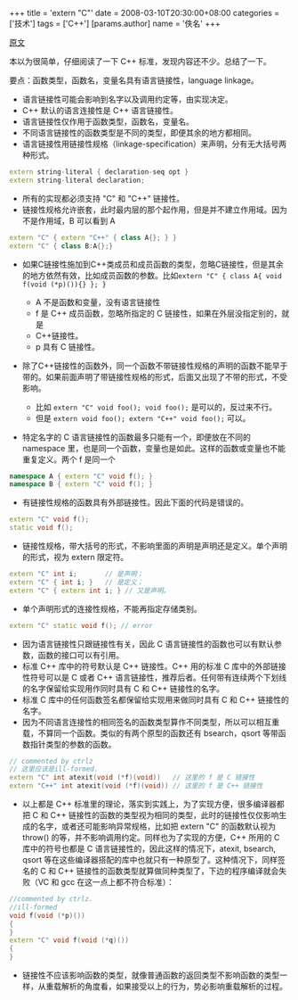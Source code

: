+++
title = 'extern "C"'
date = 2008-03-10T20:30:00+08:00
categories = ['技术']
tags = ['C++']
[params.author]
  name = '佚名'
+++

[原文](http://www.newsmth.net/bbstcon.php?board=CPlusPlus&gid=218259)

本以为很简单，仔细阅读了一下 C++ 标准，发现内容还不少。总结了一下。

要点：函数类型，函数名，变量名具有语言链接性，language linkage。

* 语言链接性可能会影响到名字以及调用约定等，由实现决定。
* C++ 默认的语言连接性是 C++ 语言链接性。
* 语言链接性仅作用于函数类型，函数名，变量名。
* 不同语言链接性的函数类型是不同的类型，即便其余的地方都相同。
* 语言链接性用链接性规格（linkage-specification）来声明，分有无大括号两种形式。

```cpp
extern string-literal { declaration-seq opt }
extern string-literal declaration;
```

* 所有的实现都必须支持 "C" 和 "C++" 链接性。
* 链接性规格允许嵌套，此时最内层的那个起作用，但是并不建立作用域。因为不是作用域，B 可以看到 A

```cpp
extern "C" { extern "C++" { class A{}; } }
extern "C" { class B:A{};}
```

* 如果C链接性施加到C++类成员和成员函数的类型，忽略C链接性，但是其余的地方依然有效，比如成员函数的参数。比如`extern "C" { class A{ void f(void (*p)()){} }; }`
  
  - A 不是函数和变量，没有语言链接性
  - f 是 C++ 成员函数，忽略所指定的 C 链接性，如果在外层没指定别的，就是
  - C++链接性。
  - p 具有 C 链接性。
* 除了C++链接性的函数外，同一个函数不带链接性规格的声明的函数不能早于带的。如果前面声明了带链接性规格的形式，后面又出现了不带的形式，不受影响。
  
  * 比如 `extern "C" void foo(); void foo();` 是可以的，反过来不行。
  * 但是 `extern void foo(); extern "C++" void foo();` 可以。
* 特定名字的 C 语言链接性的函数最多只能有一个，即便放在不同的 namespace 里，也是同一个函数，变量也是如此。这样的函数或变量也不能重复定义。两个 f 是同一个

```cpp
namespace A { extern "C" void f(); }
namespace B { extern "C" void f(); }
```

* 有链接性规格的函数具有外部链接性。因此下面的代码是错误的。

```cpp
extern "C" void f();
static void f();
```

* 链接性规格，带大括号的形式，不影响里面的声明是声明还是定义。单个声明的形式，视为 extern 限定符。

```cpp
extern "C" int i;       // 是声明；
extern "C" { int i; }   // 是定义；
extern "C" { extern int i; } // 又是声明。
```

* 单个声明形式的连接性规格，不能再指定存储类别。

```cpp
extern "C" static void f(); // error
```

* 因为语言链接性只跟链接性有关，因此 C 语言链接性的函数也可以有默认参数，函数的接口可以有引用。
* 标准 C++ 库中的符号默认是 C++ 链接性。C++ 用的标准 C 库中的外部链接性符号可以是 C 或者 C++ 语言链接性，推荐后者。任何带有连续两个下划线的名字保留给实现用作同时具有 C 和 C++ 链接性的名字。
* 标准 C 库中的任何函数签名都保留给实现用来做同时具有 C 和 C++ 链接性的名字。
* 因为不同语言连接性的相同签名的函数类型算作不同类型，所以可以相互重载，不算同一个函数。类似的有两个原型的函数还有 bsearch，qsort 等带函数指针类型的参数的函数。

```cpp
// commented by ctrlz
// 这里应该是ill-formed. 
extern "C" int atexit(void (*f)(void))   // 这里的 f 是 C 链接性
extern "C++" int atexit(void (*f)(void)) // 这里的 f 是 C++ 链接性
```

* 以上都是 C++ 标准里的理论，落实到实践上，为了实现方便，很多编译器都把 C 和 C++ 链接性的函数的类型视为相同的类型，此时的链接性仅仅影响生成的名字，或者还可能影响异常规格，比如把 extern "C" 的函数默认视为 throw() 的等，并不影响调用约定。同样也为了实现的方便，C++ 所用的 C 库中的符号也都是 C 语言链接性的，因此这样的情况下，atexit, bsearch, qsort 等在这些编译器搭配的库中也就只有一种原型了。这种情况下，同样签名的 C 和 C++ 链接性的函数类型就算做同种类型了，下边的程序编译就会失败（VC 和 gcc 在这一点上都不符合标准）：

```cpp
//commented by ctrlz.
//ill-formed
void f(void (*p)())
{
}
extern "C" void f(void (*q)())
{
}
```

* 链接性不应该影响函数的类型，就像普通函数的返回类型不影响函数的类型一样，从重载解析的角度看，如果接受以上的行为，势必影响重载解析的过程。
